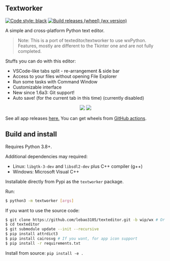 ## Textworker
[![Code style: black](https://img.shields.io/badge/code%20style-black-000000.svg)](https://github.com/psf/black)
[![Build releases (wheel) (wx version)](https://github.com/lebao3105/texteditor/actions/workflows/wheel.yml/badge.svg?branch=data)](https://github.com/lebao3105/texteditor/actions/workflows/wheel.yml)

A simple and cross-platform Python text editor.

> Note: This is a port of texteditor/textworker to use wxPython. Features, mostly are different to the Tkinter one and are not fully completed.

Stuffs you can do with this editor:
* VSCode-like tabs split - re-arrangement & side bar
* Access to your files without opening File Explorer
* Run some tasks with Command Window
* Customizable interface
* New since 1.6a3: Git support!
* Auto save! (for the current tab in this time) (currently disabled)

<div align="center">
    <img src="textworker/data/icons/me.lebao3105.textworker.Devel.svg">
    <img src="textworker/data/icons/me.lebao3105.textworker.svg">
</div>

See all app releases [here.](https://github.com/lebao3105/texteditor/releases) You can get wheels from [GitHub actions](https://github.com/lebao3105/texteditor/actions).

## Build and install
Requires Python 3.8+.

Additional dependencies may required:
* Linux: ```libgtk-3-dev``` and ```libsdl2-dev``` plus C++ compiler (g++)
* Windows: Microsoft Visual C++

Installable directly from Pypi as the ```textworker``` package.

Run:
```bash
$ python3 -m textworker [args]
```

If you want to use the source code:
```bash
$ git clone https://github.com/lebao3105/texteditor.git -b wip/wx # Or you can use gitlab instead
$ cd texteditor
$ git submodule update --init --recursive
$ pip install attrdict3
$ pip install cairosvg # If you want, for app icon support
$ pip install -r requirements.txt
```

Install from source: ```pip install -e .```
